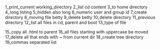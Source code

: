 1_print_current working_directory
2_list cd content
3_to home directory
4_long listing
5_hidden also long
6_numeric user and group id
7_create directory
8_moving file betty
9_delete betty
10_delete directory
11_previous directory
12_list all files in cd, parent and boot
13_type of file

15_copy all .html to parent
16_all files starting with uppercase be moved
17_delete all that ends with ~ from current dir
18_create tree directory
19_commas separated list